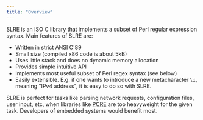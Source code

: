 ```yaml
---
title: "Overview"
---
```


SLRE is an ISO C library that implements a subset of Perl regular
expression syntax. Main features of SLRE are:

* Written in strict ANSI C'89
* Small size (compiled x86 code is about 5kB)
* Uses little stack and does no dynamic memory allocation
* Provides simple intuitive API
* Implements most useful subset of Perl regex syntax (see below)
* Easily extensible. E.g. if one wants to introduce a new metacharacter `\i`,
  meaning "IPv4 address", it is easy to do so with SLRE.

SLRE is perfect for tasks like parsing network requests, configuration
files, user input, etc, when libraries like [PCRE](http://pcre.org) are too
heavyweight for the given task. Developers of embedded systems would benefit
most.

